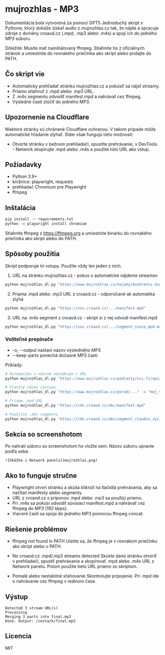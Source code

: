 # mujrozhlas - MP3
Dokumentácia bola vytvorená za pomoci GPT5
Jednoduchý skript v Pythone, ktorý dokáže získať audio z mujrozhlas.cz tak, že nájde a spracuje zdroje z domény croaod.cz (.mpd, .mp3 alebo .m4s) a spojí ich do jedného MP3 súboru.

Dôležité: Musíte mať nainštalovaný ffmpeg. Stiahnite ho z oficiálnych stránok a umiestnite do rovnakého priečinka ako skript alebo pridajte do PATH.

## Čo skript vie
- Automaticky prehľadať stránku mujrozhlas.cz a pokúsiť sa nájsť streamy.
- Priamo stiahnuť z .mpd alebo .mp3 URL.
- Z .m4s segmentu odvodiť manifest.mpd a nahrávať cez ffmpeg.
- Výsledné časti zlúčiť do jedného MP3.

## Upozornenie na Cloudflare
Niektoré stránky sú chránené Cloudflare ochranou. V takom prípade môže automatické hľadanie zlyhať. Stále však fungujú tieto možnosti:
- Otvorte stránku v bežnom prehliadači, spustite prehrávanie, v DevTools - Network skopírujte .mpd alebo .m4s a použite túto URL ako vstup.


## Požiadavky
- Python 3.9+
- knižnice: playwright, requests
- prehliadač Chromium pre Playwright
- ffmpeg

## Inštalácia
```bash
pip install -r requirements.txt
python -m playwright install chromium
```
Stiahnite ffmpeg z https://ffmpeg.org a umiestnite binárku do rovnakého priečinka ako skript alebo do PATH.

## Spôsoby použitia
Skript podporuje tri vstupy. Použite vždy len jeden z nich.

1) URL na stránku mujrozhlas.cz - pokus o automatické nájdenie streamov
```bash
python mujrozhlas_dl.py "https://www.mujrozhlas.cz/nejaky/konkretni-diel"
```

2) Priama .mpd alebo .mp3 URL z croaod.cz - odporúčané ak automatika zlyhá
```bash
python mujrozhlas_dl.py "https://xxx.croaod.cz/.../manifest.mpd"
```

3) URL na .m4s segment z croaod.cz - skript si z nej odvodí manifest.mpd
```bash
python mujrozhlas_dl.py "https://xxx.croaod.cz/.../segment_nieco_mpd.m4s"
```

### Voliteľné prepínače
- -o, --output  nastaví názov výsledného MP3
- --keep-parts  ponechá dočasné MP3 časti

Príklady:
```bash
# Automatika s názvom odvodeným z URL
python mujrozhlas_dl.py "https://www.mujrozhlas.cz/podcasty/sci-fi/epizoda-42"

# Vlastný názov výstupu
python mujrozhlas_dl.py "https://www.mujrozhlas.cz/porad/..." -o "moj_vystup.mp3"

# Priama .mpd URL
python mujrozhlas_dl.py "https://cdn.croaod.cz/abc/manifest.mpd"

# Použitie .m4s segmentu
python mujrozhlas_dl.py "https://cdn.croaod.cz/abc/segment_ctaudio_xyz_mpd.m4s"
```

## Sekcia so screenshotom
Po nahratí súboru so screenshotom ho vložte sem. Názov súboru upravte podľa seba.
```
![Ukážka z Network panelu](mujrozhlas.png)
```

## Ako to funguje stručne
- Playwright otvorí stránku a skúša kliknúť na tlačidlá prehrávania, aby sa načítali manifesty alebo segmenty.
- URL z croaod.cz s príponou .mpd alebo .mp3 sa použijú priamo.
- Pri .m4s sa pokúsi odvodiť súvisiaci manifest.mpd a nahrávať cez ffmpeg do MP3 (192 kbps).
- Viaceré časti sa spoja do jedného MP3 pomocou ffmpeg concat.

## Riešenie problémov
- ffmpeg not found in PATH
  Uistite sa, že ffmpeg je v rovnakom priečinku ako skript alebo v PATH.

- No croaod.cz .mpd/.mp3 streams detected
  Skúste danú stránku otvoriť v prehliadači, spustiť prehrávanie a skopírovať .mpd alebo .m4s URL z Network panelu. Potom použite tieto URL priamo so skriptom.

- Pomalé alebo nestabilné sťahovanie
  Skontrolujte pripojenie. Pri .mpd ide o nahrávanie cez ffmpeg v reálnom čase.

## Výstup
```
Detected 3 stream URL(s)
Processing
Merging 3 parts into final.mp3
Done. Output: /cesta/k/final.mp3
```

## Licencia
MIT
